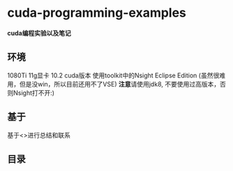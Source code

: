 # cuda-programming-examples
**cuda编程实验以及笔记**

## 环境
1080Ti 11g显卡
10.2 cuda版本
使用toolkit中的Nsight Eclipse Edition (虽然很难用，但是没win，所以目前还用不了VSE)
**注意**请使用jdk8, 不要使用过高版本，否则Nsight打不开:)

## 基于
基于<<Professional CUDA C Programming>>进行总结和联系

## 目录
